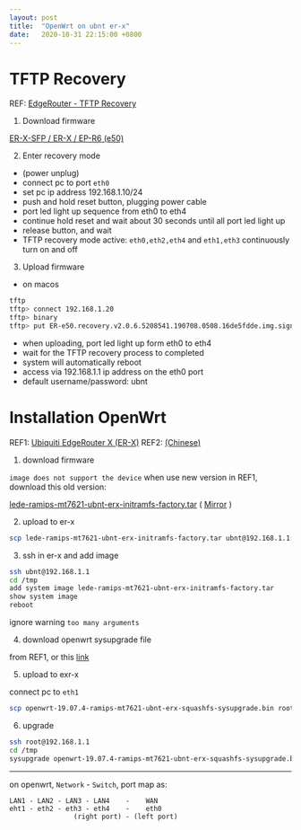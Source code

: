 ```yaml
---
layout: post
title:  "OpenWrt on ubnt er-x"
date:   2020-10-31 22:15:00 +0800
---
```


# TFTP Recovery

REF: [EdgeRouter - TFTP Recovery](https://help.ui.com/hc/en-us/articles/360019289113-EdgeRouter-TFTP-Recovery)

1) Download firmware

[ER-X-SFP / ER-X / EP-R6 (e50)](https://dl.ui.com/firmwares/edgemax/v2.0.x/ER-e50.recovery.v2.0.6.5208541.190708.0508.16de5fdde.img.signed)

2) Enter recovery mode

-  (power unplug)
- connect pc to port `eth0`
- set pc ip address 192.168.1.10/24
- push and hold reset button, plugging power cable
- port led light up sequence from eth0 to eth4
- continue hold reset and wait about 30 seconds until all port led light up
- release button, and wait
- TFTP recovery mode active: `eth0,eth2,eth4` and `eth1,eth3` continuously turn on and off

3) Upload firmware

- on macos

```bash
tftp
tftp> connect 192.168.1.20
tftp> binary
tftp> put ER-e50.recovery.v2.0.6.5208541.190708.0508.16de5fdde.img.signed
```

- when uploading, port led light up form eth0 to eth4
- wait for the TFTP recovery process to completed
- system will automatically reboot
- access via 192.168.1.1 ip address on the eth0 port
- default username/password: ubnt

# Installation OpenWrt

REF1: [Ubiquiti EdgeRouter X (ER-X)](https://openwrt.org/toh/ubiquiti/ubiquiti_edgerouter_x_er-x_ka)
REF2: [(Chinese)](https://lisongmin.github.io/openwrt-erx/)

1) download firmware

`image does not support the device` when use new version in REF1, download this old version:

[lede-ramips-mt7621-ubnt-erx-initramfs-factory.tar](https://www.freifunk-winterberg.net/wp-content/uploads/2017/07/lede-ramips-mt7621-ubnt-erx-initramfs-factory.tar) ( [Mirror](https://www.geefire.eu.org/static/lede-ramips-mt7621-ubnt-erx-initramfs-factory.tar) )

2) upload to er-x

```bash
scp lede-ramips-mt7621-ubnt-erx-initramfs-factory.tar ubnt@192.168.1.1:/tmp/
```

3) ssh in er-x and add image

```bash
ssh ubnt@192.168.1.1
cd /tmp
add system image lede-ramips-mt7621-ubnt-erx-initramfs-factory.tar
show system image
reboot
```
ignore warning `too many arguments`

4) download openwrt sysupgrade file

from REF1, or this [link](http://downloads.openwrt.org/releases/19.07.4/targets/ramips/mt7621/openwrt-19.07.4-ramips-mt7621-ubnt-erx-squashfs-sysupgrade.bin)

5) upload to exr-x

connect pc to `eth1`

```bash
scp openwrt-19.07.4-ramips-mt7621-ubnt-erx-squashfs-sysupgrade.bin root@192.168.1.1:/tmp/
```

6) upgrade

```bash
ssh root@192.168.1.1
cd /tmp
sysupgrade openwrt-19.07.4-ramips-mt7621-ubnt-erx-squashfs-sysupgrade.bin
```

---

on openwrt, `Network` - `Switch`, port map as:
```
LAN1 - LAN2 - LAN3 - LAN4    -    WAN
eht1 - eth2 - eth3 - eth4    -    eth0
                (right port) - (left port)
```
